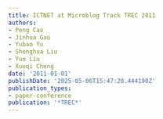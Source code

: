 ```yaml
---
title: ICTNET at Microblog Track TREC 2011
authors:
- Peng Cao
- Jinhua Gao
- Yubao Yu
- Shenghua Liu
- Yue Liu
- Xueqi Cheng
date: '2011-01-01'
publishDate: '2025-05-06T15:47:20.444190Z'
publication_types:
- paper-conference
publication: '*TREC*'
---
```


